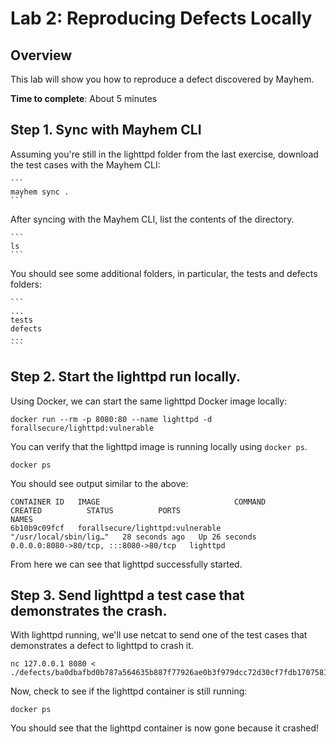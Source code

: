 # Lab 2: Reproducing Defects Locally

## Overview

This lab will show you how to reproduce a defect discovered by Mayhem.

**Time to complete**: About 5 minutes

## Step 1. Sync with Mayhem CLI

Assuming you're still in the lighttpd folder from the last exercise, download the test cases with the Mayhem CLI:

    ```
    mayhem sync .
    ```

After syncing with the Mayhem CLI, list the contents of the directory.

    ```
    ls
    ```

You should see some additional folders, in particular, the tests and defects folders:

    ```
    ...
    tests
    defects
    ...
    ```

## Step 2. Start the lighttpd run locally.

Using Docker, we can start the same lighttpd Docker image locally:

```
docker run --rm -p 8080:80 --name lighttpd -d forallsecure/lighttpd:vulnerable
```

You can verify that the lighttpd image is running locally using `docker ps`.

```
docker ps
```

You should see output similar to the above:

```
CONTAINER ID   IMAGE                              COMMAND                  CREATED          STATUS          PORTS                                   NAMES
6b10b9c09fcf   forallsecure/lighttpd:vulnerable   "/usr/local/sbin/lig…"   28 seconds ago   Up 26 seconds   0.0.0.0:8080->80/tcp, :::8080->80/tcp   lighttpd
```

From here we can see that lighttpd successfully started.

## Step 3. Send lighttpd a test case that demonstrates the crash.

With lighttpd running, we'll use netcat to send one of the test cases that demonstrates a defect to lighttpd to crash it.

```
nc 127.0.0.1 8080 < ./defects/ba0dbafbd0b787a564635b887f77926ae0b3f979dcc72d30cf7fdb1707581919
```

Now, check to see if the lighttpd container is still running:

```
docker ps
```

You should see that the lighttpd container is now gone because it crashed!
